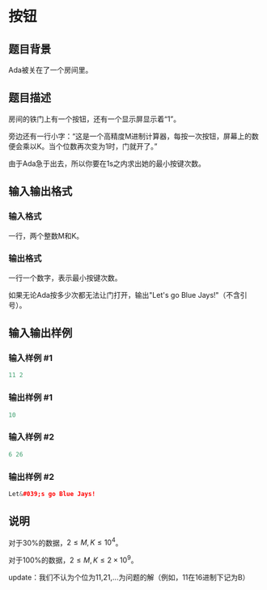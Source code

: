 # 按钮

## 题目背景

Ada被关在了一个房间里。

## 题目描述

房间的铁门上有一个按钮，还有一个显示屏显示着“1”。

旁边还有一行小字：“这是一个高精度M进制计算器，每按一次按钮，屏幕上的数便会乘以K。当个位数再次变为1时，门就开了。”

由于Ada急于出去，所以你要在1s之内求出她的最小按键次数。

## 输入输出格式

### 输入格式

一行，两个整数M和K。

### 输出格式

一行一个数字，表示最小按键次数。

如果无论Ada按多少次都无法让门打开，输出"Let's go Blue Jays!"（不含引号）。

## 输入输出样例

### 输入样例 #1

```cpp
11 2
```


### 输出样例 #1

```cpp
10
```


### 输入样例 #2

```cpp
6 26
```


### 输出样例 #2

```cpp
Let&#039;s go Blue Jays!
```


## 说明

对于30%的数据，$2\leq M,K\leq10^4$。

对于100%的数据，$2\leq M,K\leq2\times 10^{9}$。

update：我们不认为个位为11,21,...为问题的解（例如，11在16进制下记为B） 


